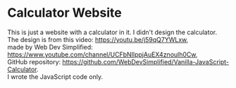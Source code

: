# Calculator Website

This is just a website with a calculator in it. I didn't design the calculator.\
The design is from this video: https://youtu.be/j59qQ7YWLxw, \
made by Web Dev Simplified: https://www.youtube.com/channel/UCFbNIlppjAuEX4znoulh0Cw, \
GitHub repository: https://github.com/WebDevSimplified/Vanilla-JavaScript-Calculator. \
I wrote the JavaScript code only.
